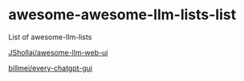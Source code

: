 # awesome-awesome-llm-lists-list
List of awesome-llm-lists

[JShollaj/awesome-llm-web-ui](https://github.com/JShollaj/awesome-llm-web-ui)

[billmei/every-chatgpt-gui](https://github.com/billmei/every-chatgpt-gui)
